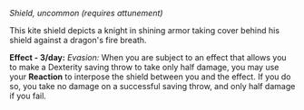 *Shield, uncommon (requires attunement)*

This kite shield depicts a knight in shining armor taking cover behind his shield against a dragon's fire breath.

**Effect - 3/day:** *Evasion:* When you are subject to an effect that allows you to make a Dexterity saving throw to take only half damage, you may use your **Reaction** to interpose the shield between you and the effect. If you do so, you take no damage on a successful saving throw, and only half damage if you fail.